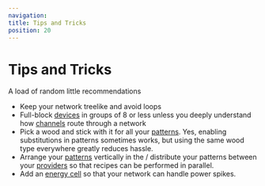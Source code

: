 ```yaml
---
navigation:
title: Tips and Tricks
position: 20
---
```

# Tips and Tricks

A load of random little recommendations

- Keep your network treelike and avoid loops
- Full-block [devices](ae2-mechanics/devices.md) in groups of 8 or less unless you deeply understand how [channels](ae2-mechanics/channels.md)
route through a network
- Pick a wood and stick with it for all your [patterns](items-blocks-machines/patterns.md). Yes, enabling substitutions
in patterns sometimes works, but using the same wood type everywhere greatly reduces hassle.
- Arrange your [patterns](items-blocks-machines/patterns.md) vertically in the <ItemLink id="pattern_access_terminal" />/
distribute your patterns between your [providers](items-blocks-machines/pattern_provider.md) so that recipes can be performed in parallel.
- Add an [energy cell](items-blocks-machines/energy_cells.md) so that your network can handle power spikes.